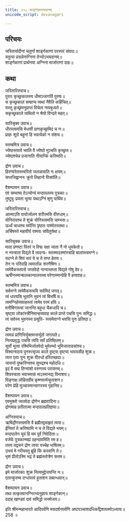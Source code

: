 ```yaml
---
title: २५८ शार्ङ्गकाभयदानम्
unicode_script: devanagari

---
```

## परिचयः

जरितार्यादीनां चतुर्णां शार्ङ्गकाणां परस्परं संवादः॥  
स्तुत्या प्रसन्नेनाग्निना तेभ्योऽभयदानम्॥  
शार्ङ्गकाणां प्रार्थनया अग्निना मार्जाराणां दाहः॥  

## कथा

जरितारिरुवाच॥  
पुरतः कृच्छ्रकालस्य धीमाञ्जागर्ति पुरुषः॥  
स कृच्छ्रकालं सम्प्राप्य व्यथां नैवैति कर्हिचित्॥  
यस्तु कृच्छ्रमनुप्राप्तं विचेता नावबुध्यते॥  
सकृच्छ्रकाले व्यथितो न श्रेयो विन्दते महत्॥  

सारिसृक्व उवाच॥  
धीरस्त्वमसि मेधावी प्राणकृच्छ्रमिदं च नः॥  
प्राज्ञः शूरो बहूनां हि भवत्येको न संशयः॥  

स्तम्बमित्र उवाच॥  
ज्येष्ठस्तातो भवति वै ज्येष्ठो मुञ्चति कृच्छ्रतः॥  
ज्येष्ठश्चेन्न प्रजानाति नीयान्किं करिष्यति॥  

द्रोण उवाच॥  
हिरण्यरेतास्त्वरितो जलन्नायाति नः क्षयम्॥  
सप्तजिह्वाननः क्रूरो लिहानो विसर्पति॥  

वैशम्पायन उवाच॥  
एवं सम्भाष्य तेऽन्योन्यं मन्दपालस्य पुत्रकाः॥  
तुष्टुवुः प्रयता भूत्वा यथाऽग्निं शृणु पार्थिव॥  

जरितारिरुवाच॥  
आत्माऽसि वायोर्ज्वलन शरीरमसि वीरुधाम्॥  
योनिरापश्च ते शुक्रं योनिस्त्वमसि चाम्भसः॥  
ऊर्ध्वं चाधश्च सर्पन्ति पृष्ठतः पार्श्वतस्तथा॥  
अर्चिषस्ते महावीर्य रश्मयः सवितुर्यथा॥  

सारिसृक्क उवाच॥  
माता प्रणष्टा पितरं न विद्मः पक्षा जाता नै नो धूमकेतो॥  
न नस्त्राता विद्यते वै त्वदन्य\- स्तस्मादस्मांस्त्राहि बालांस्त्वमग्ने॥  
यदग्ने ते शिवं रूपं ये च ते सप्त हेतयः॥  
तेन नः परिपाहि त्वमार्तान्नः शरणैषिणः॥  
त्वमेवैकस्तपसे जप्तवेदो नान्यस्तप्ता विद्यते गोषु देव॥  
ऋषीनस्मान्बालकान्पालयस्व परेणास्मान्प्रेहि वै हव्यवाह॥  

स्तम्बमित्र उवाच॥  
सर्वमग्ने त्वमेवैकस्त्वयि सर्वमिदं जगत्॥  
त्वं धारयसि भूतानि भुवनं त्वं बिभर्षि च॥  
त्वमग्निर्हव्यवाहस्त्वं त्वमेव परमं हविः॥  
मनीषिणस्त्वां जानन्ति बहुधा चैकधापि च॥  
सृष्ट्वा लोकांस्त्रीनिमान्हव्यवाह काले प्राप्ते पचसि पुनः समिद्धः॥  
त्वं सर्वस्य भुवनस्य प्रसूति\- स्त्वमेवाग्ने भवसि पुनः प्रतिष्ठा॥  

द्रोण उवाच॥  
त्वमन्नं प्राणिभिर्भुक्तमन्तर्भूतो जगत्पते॥  
नित्यप्रवृद्धः पचसि त्वयि सर्वं प्रतिष्ठितम्॥  
सूर्यो भूत्वा रश्मिभिर्जातवेदो भूमेरम्भो भूमिजातान्रसांश्च॥  
विश्वानादाय पुनरुत्सृज्य काले दृष्ट्वा वृष्ट्या भावयसीह शुक्र॥  
त्वत्त एताः पुनः शुक्र वीरुधो हरितच्छदाः॥  
जायन्ते पुष्करिण्यश्च सुभद्रश्च महोदधिः॥  
इदं वै सद्म तिग्मांशो वरुणस्य परायणम्॥  
शिवस्त्राता भवास्माकं माऽस्मानद्य विनाशय॥  
पिङ्गाक्ष लोहितग्रीव कृष्णवर्त्मन्हुताशन॥  
परेण प्रेहि मुञ्चास्मान्सागरस्य गृहानिव॥  

वैशम्पायन उवाच॥  
एवमुक्तो जातवेदा द्रोणेन ब्रह्मवादिना॥  
द्रोणमाह प्रतीतात्मा मन्दपालप्रतिज्ञया॥  

अग्निरुवाच॥  
ऋषिर्द्रोणस्त्वमसि वै ब्रह्मैतद्व्याहृतं त्वया॥  
ईप्सितं ते करिष्यामि न च ते विद्यते भयम्॥  
मन्दपालेन यूयं हि मम पूर्वं निवेदिताः॥  
वर्जयेः पुत्रकान्मह्यं दहन्दावमिति स्म ह॥  
तस्य तद्वचनं द्रोण त्वया यच्चेह भाषितम्॥  
उभयं मे गरीयस्तु ब्रूहि किं करवाणि ते॥  
भृशं प्रीतोऽस्मि भद्रं ते ब्रह्मंस्तोत्रेण सत्तम॥  

द्रोण उवाच॥  
इमे मार्जारकाः शुक्र नित्यमुद्वेजयन्ति नः॥  
एतान्कुरुष्व दग्धांस्त्वं हुताशन सबान्धवान्॥  

वैशम्पायन उवाच॥  
तथा तत्कृतवानग्निरभ्यनुज्ञाय शार्ङ्गकान्॥  
ददाह खाण्डवं दावं समिद्धो जनमेजय॥  

इति श्रीमन्महाभारते आदिपर्वणि मयदर्शनपर्वणि अष्टपञ्चाशदधिकद्विशततमोऽध्यायः॥  
258 ॥  